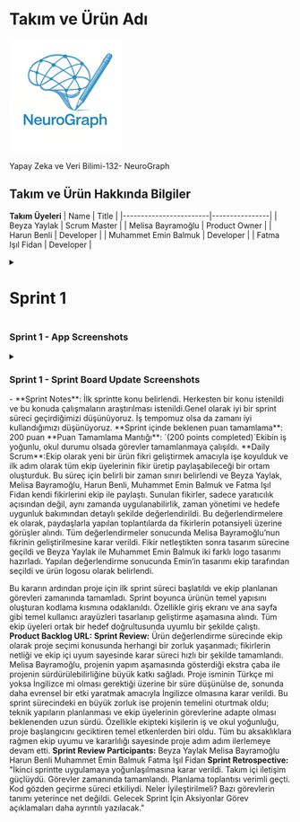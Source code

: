# Takım ve Ürün Adı
![Logo](https://raw.githubusercontent.com/BBBeyza/YZTA_YapayZeka_Grup-132/main/logo.png)

Yapay Zeka ve Veri Bilimi-132- NeuroGraph

## Takım ve Ürün Hakkında Bilgiler

**Takım Üyeleri**
| Name                   | Title          |
|------------------------|----------------|
| Beyza Yaylak          | Scrum Master |
| Melisa Bayramoğlu          | Product Owner  |
| Harun Benli   | Developer      |
| Muhammet Emin Balmuk       | Developer      |
| Fatma Işıl Fidan       | Developer      |

<details>
    <summary><h1>Sprint 1</h1></summary>




</details>
    <summary><h3>Sprint 1 - App Screenshots</h3></summary>
     <details>
    <summary><h3>Sprint 1 - Sprint Board Update Screenshots</h3></summary>
    </details>
   - **Sprint Notes**: İlk sprintte konu belirlendi. Herkesten bir konu istenildi ve bu konuda çalışmaların araştırılması istenildi.Genel olarak iyi bir sprint süreci geçirdiğimizi düşünüyoruz. İş tempomuz olsa da zamanı iyi kullandığımızı düşünüyoruz.
**Sprint içinde beklenen puan tamamlama**: 200 puan
**Puan Tamamlama Mantığı**: `(200 points completed)`Ekibin iş yoğunlu, okul durumu olsada görevler tamamlanmaya çalışıldı.
**Daily Scrum**:Ekip olarak yeni bir ürün fikri geliştirmek amacıyla işe koyulduk ve ilk adım olarak tüm ekip üyelerinin fikir üretip paylaşabileceği bir ortam oluşturduk. Bu süreç için belirli bir zaman sınırı belirlendi ve Beyza Yaylak, Melisa Bayramoğlu, Harun Benli, Muhammet Emin Balmuk ve Fatma Işıl Fidan kendi fikirlerini ekip ile paylaştı. Sunulan fikirler, sadece yaratıcılık açısından değil, aynı zamanda uygulanabilirlik, zaman yönetimi ve hedefe uygunluk bakımından detaylı şekilde değerlendirildi. Bu değerlendirmelere ek olarak, paydaşlarla yapılan toplantılarda da fikirlerin potansiyeli üzerine görüşler alındı. Tüm değerlendirmeler sonucunda Melisa Bayramoğlu’nun fikrinin geliştirilmesine karar verildi. Fikir netleştikten sonra tasarım sürecine geçildi ve Beyza Yaylak ile Muhammet Emin Balmuk iki farklı logo tasarımı hazırladı. Yapılan değerlendirme sonucunda Emin’in tasarımı ekip tarafından seçildi ve ürün logosu olarak belirlendi.

Bu kararın ardından proje için ilk sprint süreci başlatıldı ve ekip planlanan görevleri zamanında tamamladı. Sprint boyunca ürünün temel yapısını oluşturan kodlama kısmına odaklanıldı. Özellikle giriş ekranı ve ana sayfa gibi temel kullanıcı arayüzleri tasarlanıp geliştirme aşamasına alındı. Tüm ekip üyeleri  ortak bir hedef doğrultusunda uyumlu bir şekilde çalıştı.
**Product Backlog URL:**
**Sprint Review:** Ürün değerlendirme sürecinde ekip olarak proje seçimi konusunda herhangi bir zorluk yaşanmadı; fikirlerin netliği ve ekip içi uyum sayesinde karar süreci hızlı bir şekilde tamamlandı. Melisa Bayramoğlu, projenin yapım aşamasında gösterdiği ekstra çaba ile projenin sürdürülebilirliğine büyük katkı sağladı. Proje isminin Türkçe mi yoksa İngilizce mi olması gerektiği üzerine bir süre düşünülse de, sonunda daha evrensel bir etki yaratmak amacıyla İngilizce olmasına karar verildi. Bu sprint sürecindeki en büyük zorluk ise projenin temelini oturtmak oldu; teknik yapıların planlanması ve ekip üyelerinin görevlerine adapte olması beklenenden uzun sürdü. Özellikle ekipteki kişilerin iş ve okul yoğunluğu, proje başlangıcını geciktiren temel etkenlerden biri oldu. Tüm bu aksaklıklara rağmen ekip uyumu ve kararlılığı sayesinde proje adım adım ilerlemeye devam etti.
**Sprint Review Participants:** Beyza Yaylak
Melisa Bayramoğlu
Harun Benli
Muhammet Emin Balmuk
Fatma Işıl Fidan
**Sprint Retrospective:** "İkinci sprintte uygulamaya yoğunlaşılmasına karar verildi.
Takım içi iletişim güçlüydü.
Görevler zamanında tamamlandı.
Planlama toplantısı verimli geçti.
Kod gözden geçirme süreci etkiliydi.
Neler İyileştirilmeli?
Bazı görevlerin tanımı yeterince net değildi.
Gelecek Sprint İçin Aksiyonlar
Görev açıklamaları daha ayrıntılı yazılacak."
 </details>


